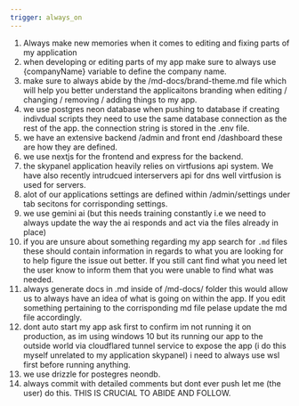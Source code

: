 ```yaml
---
trigger: always_on
---
```


1. Always make new memories when it comes to editing and fixing parts of my application
2. when developing or editing parts of my app make sure to always use {companyName} variable to define the company name.
3. make sure to always abide by the /md-docs/brand-theme.md file which will help you better understand the applicaitons branding when editing / changing / removing / adding things to my app.
4. we use postgres neon database when pushing to database if creating indivdual scripts they need to use the same database connection as the rest of the app.
the connection string is stored in the .env file.
5. we have an extensive backend /admin and front end /dashboard these are how they are defined.
6. we use nextjs for the frontend and express for the backend.
7. the skypanel application heavily relies on virtfusions api system. We have also recently intrudcued interservers api for dns well virtfusion is used for servers.
8. alot of our applications settings are defined within /admin/settings under tab secitons for corrisponding settings.
9. we use gemini ai (but this needs training constantly i.e we need to always update the way the ai responds and act via the files already in place)
10. if you are unsure about something regarding my app search for `.md` files these should contain information in regards to what you are looking for to help figure the issue out better. If you still cant find what you need let the user know to inform them that you were unable to find what was needed.
11. always generate docs in .md inside of /md-docs/ folder this would allow us to always have an idea of what is going on within the app. If you edit something pertaining to the corrisponding md file pelase update the md file accordingly.
12. dont auto start my app ask first to confirm im not running it on production, as im using windows 10 but its running our app to the outside world via cloudflared tunnel service to expose the app (i do this myself unrelated to my application skypanel) i need to always use wsl first before running anything.
13. we use drizzle for postegres neondb.
14. always commit with detailed comments but dont ever push let me (the user) do this. THIS IS CRUCIAL TO ABIDE AND FOLLOW.
